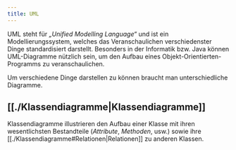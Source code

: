 ```yaml
---
title: UML
---
```

UML steht für *„Unified Modelling Language“* und ist ein Modellierungssystem, welches das Veranschaulichen verschiedenster Dinge standardisiert darstellt.
Besonders in der Informatik bzw. Java können UML-Diagramme nützlich sein, um den Aufbau eines Objekt-Orientierten-Programms zu veranschaulichen. 

Um verschiedene Dinge darstellen zu können braucht man unterschiedliche Diagramme. 

## [[./Klassendiagramme|Klassendiagramme]]

Klassendiagramme illustrieren den Aufbau einer Klasse mit ihren wesentlichsten Bestandteile (*Attribute*, *Methoden*, usw.) sowie ihre [[./Klassendiagramme#Relationen|Relationen]] zu anderen Klassen. 
